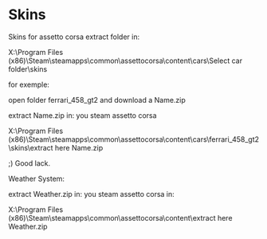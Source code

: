 # Skins

Skins for assetto corsa extract folder in:


X:\Program Files (x86)\Steam\steamapps\common\assettocorsa\content\cars\Select car folder\skins

for exemple:

open folder ferrari_458_gt2 and download a Name.zip

extract Name.zip in: you steam assetto corsa

X:\Program Files (x86)\Steam\steamapps\common\assettocorsa\content\cars\ferrari_458_gt2\skins\extract here Name.zip

;) Good lack.

Weather System:

extract Weather.zip in: you steam assetto corsa in:

X:\Program Files (x86)\Steam\steamapps\common\assettocorsa\content\extract here Weather.zip
